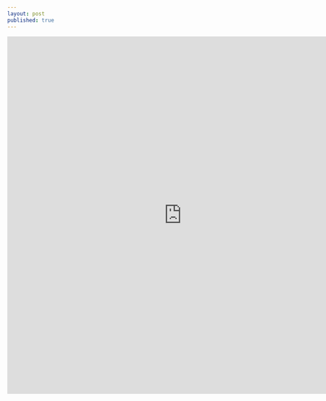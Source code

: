 ```yaml
---
layout: post
published: true
---
```

<embed src="http://files.qdi5.com/6%EF%BC%9A%E7%94%A8%E6%A0%87%E5%87%86%E6%99%AE%E5%B0%94%E6%89%BE%E5%88%B0%E4%BD%A0%E7%9A%84%E8%B5%84%E4%BA%A7%E9%85%8D%E7%BD%AE%E6%AF%94%E4%BE%8B.pdf" width="800" height="820" 
 type="application/pdf">